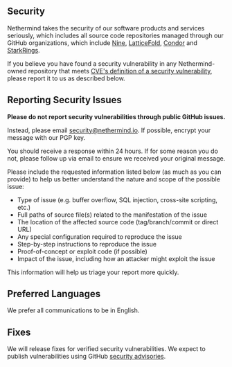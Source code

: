 ## Security

Nethermind takes the security of our software products and services seriously, which includes all source code repositories managed through our GitHub organizations, which include [Nine](https://github.com/NethermindEth/nine), [LatticeFold](https://github.com/NethermindEth/latticefold), [Condor](https://github.com/NethermindEth/condor-rs) and [StarkRings](https://github.com/NethermindEth/stark-rings).

If you believe you have found a security vulnerability in any Nethermind-owned repository that meets [CVE's definition of a security vulnerability](https://www.cve.org/ResourcesSupport/Glossary?activeTerm=glossaryVulnerability), please report it to us as described below.

## Reporting Security Issues

**Please do not report security vulnerabilities through public GitHub issues.**

Instead, please email [security@nethermind.io](mailto:security@nethermind.io). If possible, encrypt your message with our PGP key.

You should receive a response within 24 hours. If for some reason you do not, please follow up via email to ensure we received your original message.

Please include the requested information listed below (as much as you can provide) to help us better understand the nature and scope of the possible issue:

* Type of issue (e.g. buffer overflow, SQL injection, cross-site scripting, etc.)
* Full paths of source file(s) related to the manifestation of the issue
* The location of the affected source code (tag/branch/commit or direct URL)
* Any special configuration required to reproduce the issue
* Step-by-step instructions to reproduce the issue
* Proof-of-concept or exploit code (if possible)
* Impact of the issue, including how an attacker might exploit the issue

This information will help us triage your report more quickly.

## Preferred Languages

We prefer all communications to be in English.

## Fixes

We will release fixes for verified security vulnerabilities. We expect to publish vulnerabilities using GitHub [security advisories](https://github.com/NethermindEth/rust-template/security/advisories).